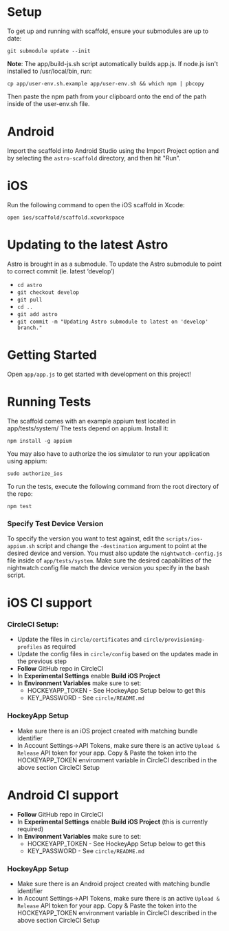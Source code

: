 # Setup

To get up and running with scaffold, ensure your submodules are up to date:

    git submodule update --init

**Note**: The app/build-js.sh script automatically builds app.js.
If node.js isn't installed to /usr/local/bin, run:

    cp app/user-env.sh.example app/user-env.sh && which npm | pbcopy

Then paste the npm path from your clipboard onto the end of the path inside of the user-env.sh file.

# Android

Import the scaffold into Android Studio using the Import Project option and by selecting the
`astro-scaffold` directory, and then hit "Run".

# iOS

Run the following command to open the iOS scaffold in Xcode:

    open ios/scaffold/scaffold.xcworkspace

# Updating to the latest Astro

Astro is brought in as a submodule. To update the Astro submodule to point to correct commit (ie. latest ‘develop’)
- `cd astro`
- `git checkout develop`
- `git pull`
- `cd ..`
- `git add astro`
- `git commit -m "Updating Astro submodule to latest on 'develop' branch."`

# Getting Started

Open `app/app.js` to get started with development on this project!

# Running Tests

The scaffold comes with an example appium test located in app/tests/system/
The tests depend on appium. Install it:

    npm install -g appium

You may also have to authorize the ios simulator to run your application using appium:

    sudo authorize_ios

To run the tests, execute the following command from the root directory of the repo:

    npm test

### Specify Test Device Version

To specify the version you want to test against, edit the `scripts/ios-appium.sh` script and
change the `-destination` argument to point at the desired device and version. You must also
update the `nightwatch-config.js` file inside of `app/tests/system`. Make sure the desired capabilities
of the nightwatch config file match the device version you specify in the bash script.

# iOS CI support

### CircleCI Setup:
- Update the files in `circle/certificates` and `circle/provisioning-profiles` as required
- Update the config files in `circle/config` based on the updates made in the previous step
- **Follow** GitHub repo in CircleCI
- In **Experimental Settings** enable **Build iOS Project**
- In **Environment Variables** make sure to set:
    - HOCKEYAPP_TOKEN - See HockeyApp Setup below to get this
    - KEY_PASSWORD - See `circle/README.md`

### HockeyApp Setup
- Make sure there is an iOS project created with matching bundle identifier
- In Account Settings->API Tokens, make sure there is an active `Upload & Release` API token for your app. Copy & Paste the token into the HOCKEYAPP_TOKEN environment variable in CircleCI described in the above section CircleCI Setup

# Android CI support
- **Follow** GitHub repo in CircleCI
- In **Experimental Settings** enable **Build iOS Project** (this is currently required)
- In **Environment Variables** make sure to set:
    - HOCKEYAPP_TOKEN - See HockeyApp Setup below to get this
    - KEY_PASSWORD - See `circle/README.md`

### HockeyApp Setup
- Make sure there is an Android project created with matching bundle identifier
- In Account Settings->API Tokens, make sure there is an active `Upload & Release` API token for your app. Copy & Paste the token into the HOCKEYAPP_TOKEN environment variable in CircleCI described in the above section CircleCI Setup
